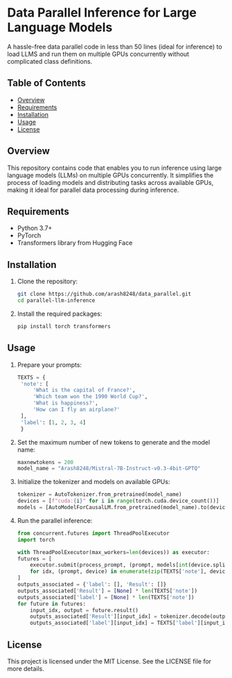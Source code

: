 # Data Parallel Inference for Large Language Models

A hassle-free data parallel code in less than 50 lines (ideal for inference) to load LLMS and run them on multiple GPUs concurrently without complicated class definitions.

## Table of Contents
- [Overview](#overview)
- [Requirements](#requirements)
- [Installation](#installation)
- [Usage](#usage)
- [License](#license)

## Overview

This repository contains code that enables you to run inference using large language models (LLMs) on multiple GPUs concurrently. It simplifies the process of loading models and distributing tasks across available GPUs, making it ideal for parallel data processing during inference.

## Requirements

- Python 3.7+
- PyTorch
- Transformers library from Hugging Face

## Installation

1. Clone the repository:
   ```bash
   git clone https://github.com/arash8248/data_parallel.git
   cd parallel-llm-inference
2. Install the required packages:
    ```bash
    pip install torch transformers
## Usage
1. Prepare your prompts:
   ```python
   TEXTS = {
    'note': [
        'What is the capital of France?',
        'Which team won the 1990 World Cup?',
        'What is happiness?',
        'How can I fly an airplane?'
    ],
    'label': [1, 2, 3, 4]
    }
2. Set the maximum number of new tokens to generate and the model name:
   ```python
   maxnewtokens = 200
   model_name = "Arash8248/Mistral-7B-Instruct-v0.3-4bit-GPTQ"
3. Initialize the tokenizer and models on available GPUs:
    ```python
    tokenizer = AutoTokenizer.from_pretrained(model_name)
    devices = [f"cuda:{i}" for i in range(torch.cuda.device_count())]
    models = [AutoModelForCausalLM.from_pretrained(model_name).to(device) for device in devices]
4. Run the parallel inference:
    ```python
   from concurrent.futures import ThreadPoolExecutor
    import torch

    with ThreadPoolExecutor(max_workers=len(devices)) as executor:
    futures = [
        executor.submit(process_prompt, (prompt, models[int(device.split(':')[1])], device, idx, maxnewtokens, tokenizer))
        for idx, (prompt, device) in enumerate(zip(TEXTS['note'], devices * (len(TEXTS['note']) // len(devices)) + devices[:len(TEXTS['note']) % len(devices)]))
    ]
    outputs_associated = {'label': [], 'Result': []}
    outputs_associated['Result'] = [None] * len(TEXTS['note'])
    outputs_associated['label'] = [None] * len(TEXTS['note'])
    for future in futures:
        input_idx, output = future.result()
        outputs_associated['Result'][input_idx] = tokenizer.decode(output[0][-maxnewtokens:])
        outputs_associated['label'][input_idx] = TEXTS['label'][input_idx]

## License
This project is licensed under the MIT License. See the LICENSE file for more details.


